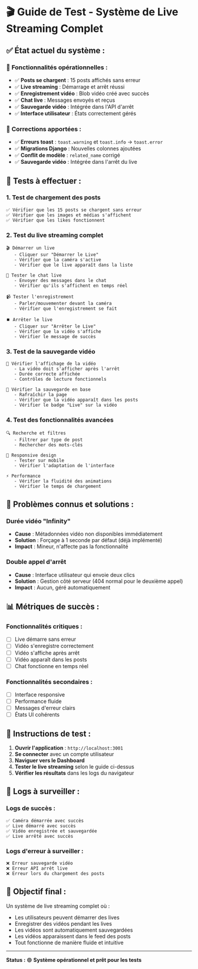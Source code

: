 # 🎬 Guide de Test - Système de Live Streaming Complet

## ✅ **État actuel du système :**

### 🎯 **Fonctionnalités opérationnelles :**
- ✅ **Posts se chargent** : 15 posts affichés sans erreur
- ✅ **Live streaming** : Démarrage et arrêt réussi
- ✅ **Enregistrement vidéo** : Blob vidéo créé avec succès
- ✅ **Chat live** : Messages envoyés et reçus
- ✅ **Sauvegarde vidéo** : Intégrée dans l'API d'arrêt
- ✅ **Interface utilisateur** : États correctement gérés

### 🔧 **Corrections apportées :**
- ✅ **Erreurs toast** : `toast.warning` et `toast.info` → `toast.error`
- ✅ **Migrations Django** : Nouvelles colonnes ajoutées
- ✅ **Conflit de modèle** : `related_name` corrigé
- ✅ **Sauvegarde vidéo** : Intégrée dans l'arrêt du live

## 🧪 **Tests à effectuer :**

### 1. **Test de chargement des posts**
```
✅ Vérifier que les 15 posts se chargent sans erreur
✅ Vérifier que les images et médias s'affichent
✅ Vérifier que les likes fonctionnent
```

### 2. **Test du live streaming complet**
```
🎬 Démarrer un live
   - Cliquer sur "Démarrer le Live"
   - Vérifier que la caméra s'active
   - Vérifier que le live apparaît dans la liste

💬 Tester le chat live
   - Envoyer des messages dans le chat
   - Vérifier qu'ils s'affichent en temps réel

📹 Tester l'enregistrement
   - Parler/mouvementer devant la caméra
   - Vérifier que l'enregistrement se fait

⏹️ Arrêter le live
   - Cliquer sur "Arrêter le Live"
   - Vérifier que la vidéo s'affiche
   - Vérifier le message de succès
```

### 3. **Test de la sauvegarde vidéo**
```
🎥 Vérifier l'affichage de la vidéo
   - La vidéo doit s'afficher après l'arrêt
   - Durée correcte affichée
   - Contrôles de lecture fonctionnels

💾 Vérifier la sauvegarde en base
   - Rafraîchir la page
   - Vérifier que la vidéo apparaît dans les posts
   - Vérifier le badge "Live" sur la vidéo
```

### 4. **Test des fonctionnalités avancées**
```
🔍 Recherche et filtres
   - Filtrer par type de post
   - Rechercher des mots-clés

📱 Responsive design
   - Tester sur mobile
   - Vérifier l'adaptation de l'interface

⚡ Performance
   - Vérifier la fluidité des animations
   - Vérifier le temps de chargement
```

## 🐛 **Problèmes connus et solutions :**

### **Durée vidéo "Infinity"**
- **Cause** : Métadonnées vidéo non disponibles immédiatement
- **Solution** : Forçage à 1 seconde par défaut (déjà implémenté)
- **Impact** : Mineur, n'affecte pas la fonctionnalité

### **Double appel d'arrêt**
- **Cause** : Interface utilisateur qui envoie deux clics
- **Solution** : Gestion côté serveur (404 normal pour le deuxième appel)
- **Impact** : Aucun, géré automatiquement

## 📊 **Métriques de succès :**

### **Fonctionnalités critiques :**
- [ ] Live démarre sans erreur
- [ ] Vidéo s'enregistre correctement
- [ ] Vidéo s'affiche après arrêt
- [ ] Vidéo apparaît dans les posts
- [ ] Chat fonctionne en temps réel

### **Fonctionnalités secondaires :**
- [ ] Interface responsive
- [ ] Performance fluide
- [ ] Messages d'erreur clairs
- [ ] États UI cohérents

## 🚀 **Instructions de test :**

1. **Ouvrir l'application** : `http://localhost:3001`
2. **Se connecter** avec un compte utilisateur
3. **Naviguer vers le Dashboard**
4. **Tester le live streaming** selon le guide ci-dessus
5. **Vérifier les résultats** dans les logs du navigateur

## 📝 **Logs à surveiller :**

### **Logs de succès :**
```
✅ Caméra démarrée avec succès
✅ Live démarré avec succès
✅ Vidéo enregistrée et sauvegardée
✅ Live arrêté avec succès
```

### **Logs d'erreur à surveiller :**
```
❌ Erreur sauvegarde vidéo
❌ Erreur API arrêt live
❌ Erreur lors du chargement des posts
```

## 🎯 **Objectif final :**

Un système de live streaming complet où :
- Les utilisateurs peuvent démarrer des lives
- Enregistrer des vidéos pendant les lives
- Les vidéos sont automatiquement sauvegardées
- Les vidéos apparaissent dans le feed des posts
- Tout fonctionne de manière fluide et intuitive

---

**Status :** 🟢 **Système opérationnel et prêt pour les tests** 